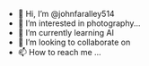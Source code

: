- 👋 Hi, I’m @johnfaralley514
- 👀 I’m interested in photography...
- 🌱 I’m currently learning AI
- 💞️ I’m looking to collaborate on 
- 📫 How to reach me ...

<!---
johnfaralley514/johnfaralley514 is a ✨ special ✨ repository because its `README.md` (this file) appears on your GitHub profile.
You can click the Preview link to take a look at your changes.
--->
